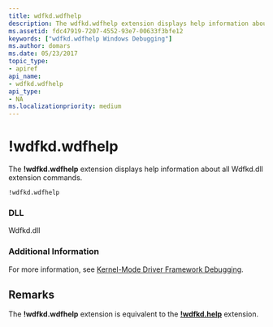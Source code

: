 ```yaml
---
title: wdfkd.wdfhelp
description: The wdfkd.wdfhelp extension displays help information about all Wdfkd.dll extension commands.
ms.assetid: fdc47919-7207-4552-93e7-00633f3bfe12
keywords: ["wdfkd.wdfhelp Windows Debugging"]
ms.author: domars
ms.date: 05/23/2017
topic_type:
- apiref
api_name:
- wdfkd.wdfhelp
api_type:
- NA
ms.localizationpriority: medium
---
```


# !wdfkd.wdfhelp


The **!wdfkd.wdfhelp** extension displays help information about all Wdfkd.dll extension commands.

```dbgcmd
!wdfkd.wdfhelp
```

### <span id="DLL"></span><span id="dll"></span>DLL

Wdfkd.dll

### <span id="Additional_Information"></span><span id="additional_information"></span><span id="ADDITIONAL_INFORMATION"></span>Additional Information

For more information, see [Kernel-Mode Driver Framework Debugging](kernel-mode-driver-framework-debugging.md).

Remarks
-------

The **!wdfkd.wdfhelp** extension is equivalent to the [**!wdfkd.help**](-wdfkd-help.md) extension.

 

 





